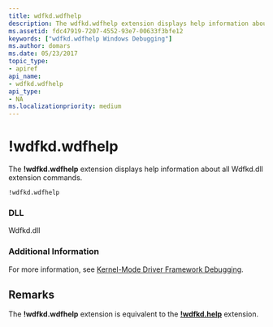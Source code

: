 ```yaml
---
title: wdfkd.wdfhelp
description: The wdfkd.wdfhelp extension displays help information about all Wdfkd.dll extension commands.
ms.assetid: fdc47919-7207-4552-93e7-00633f3bfe12
keywords: ["wdfkd.wdfhelp Windows Debugging"]
ms.author: domars
ms.date: 05/23/2017
topic_type:
- apiref
api_name:
- wdfkd.wdfhelp
api_type:
- NA
ms.localizationpriority: medium
---
```


# !wdfkd.wdfhelp


The **!wdfkd.wdfhelp** extension displays help information about all Wdfkd.dll extension commands.

```dbgcmd
!wdfkd.wdfhelp
```

### <span id="DLL"></span><span id="dll"></span>DLL

Wdfkd.dll

### <span id="Additional_Information"></span><span id="additional_information"></span><span id="ADDITIONAL_INFORMATION"></span>Additional Information

For more information, see [Kernel-Mode Driver Framework Debugging](kernel-mode-driver-framework-debugging.md).

Remarks
-------

The **!wdfkd.wdfhelp** extension is equivalent to the [**!wdfkd.help**](-wdfkd-help.md) extension.

 

 





